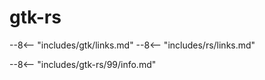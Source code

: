 # gtk-rs

--8<-- "includes/gtk/links.md"
--8<-- "includes/rs/links.md"

--8<-- "includes/gtk-rs/99/info.md"
